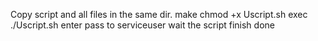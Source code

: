 Copy script and all files in the same dir.
make chmod +x Uscript.sh
exec ./Uscript.sh
enter pass to serviceuser
wait the script finish
done